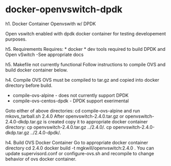 # docker-openvswitch-dpdk
h1. Docker Container Openvswith w/ DPDK 

Open vswitch enabled with dpdk docker container for testing developement purposes.

h5. Requirements
	Requires: 
	* docker
	* dev tools required to build DPDK and Open vSwitch -See appropriate docs

h5. Makefile not currently functional
Follow instructions to compile OVS and build docker container below.

h4. Compile OVS 
OVS must be compiled to tar.gz and copied into docker directory before build.

* compile-ovs-alpine - does not currently support DPDK
* compile-ovs-centos-dpdk - DPDK support exerimental

Goto either of above directories:
	cd compile-ovs-alpine
and run 
	mkovs_tarball.sh 2.4.0
After openvswitch-2.4.0.tar.gz or openvswitch-2.4.0-dkdp.tar.gz is created
copy it to appropriate docker container directory:
	cp openvswitch-2.4.0.tar.gz ../2.4.0/.
	cp openvswitch-2.4.0-dkdp.tar.gz ../2.4.0-dpdk/.

h4. Build OVS Docker Container
Go to appropriate docker container directory
	cd 2.4.0
	docker build -t mgkwill/openvswitch:2.4.0 .
You can update supervisord.conf or configure-ovs.sh and recompile to 
change behavior of ovs docker container.
